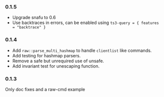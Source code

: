 ### 0.1.5
- Upgrade snafu to 0.6
- Use backtraces in errors, can be enabled using `ts3-query = { features = "backtrace" }`

### 0.1.4
- Add `raw::parse_multi_hashmap` to handle `clientlist` like commands.
- Add testing for hashmap parsers.
- Remove a safe but unrequired use of unsafe.
- Add invariant test for unescaping function.

### 0.1.3
Only doc fixes and a raw-cmd example